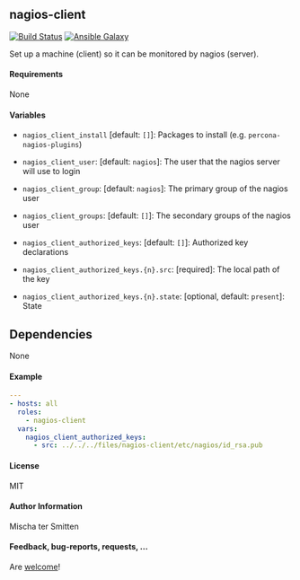 ## nagios-client

[![Build Status](https://travis-ci.org/Oefenweb/ansible-nagios-client.svg?branch=master)](https://travis-ci.org/Oefenweb/ansible-nagios-client) [![Ansible Galaxy](http://img.shields.io/badge/ansible--galaxy-nagios--client-blue.svg)](https://galaxy.ansible.com/list#/roles/5696)

Set up a machine (client) so it can be monitored by nagios (server).

#### Requirements

None

#### Variables

* `nagios_client_install`  [default: `[]`]: Packages to install (e.g. `percona-nagios-plugins`)
* `nagios_client_user`: [default: `nagios`]: The user that the nagios server will use to login
* `nagios_client_group`: [default: `nagios`]: The primary group of the nagios user
* `nagios_client_groups`: [default: `[]`]: The secondary groups of the nagios user

* `nagios_client_authorized_keys`: [default: `[]`]: Authorized key declarations
* `nagios_client_authorized_keys.{n}.src`: [required]: The local path of the key
* `nagios_client_authorized_keys.{n}.state`: [optional, default: `present`]: State

## Dependencies

None

#### Example

```yaml
---
- hosts: all
  roles:
    - nagios-client
  vars:
    nagios_client_authorized_keys:
      - src: ../../../files/nagios-client/etc/nagios/id_rsa.pub
```

#### License

MIT

#### Author Information

Mischa ter Smitten

#### Feedback, bug-reports, requests, ...

Are [welcome](https://github.com/Oefenweb/ansible-nagios-client/issues)!
